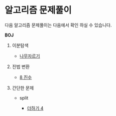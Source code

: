# 알고리즘 문제풀이

다음 알고리즘 문제풀이는 다음에서 확인 하실 수 있습니다.



**BOJ**

1. 이분탐색

   - [나무자르기](http://stompesi.tistory.com/entry/%EB%82%98%EB%AC%B4%EC%9E%90%EB%A5%B4%EA%B8%B0)

2. 진법 변환

   - [8 진수](http://stompesi.tistory.com/entry/8%EC%A7%84%EC%88%98)

3. 간단한 문제

   - split

     - [더하기 4](http://stompesi.tistory.com/entry/%E1%84%83%E1%85%A5%E1%84%92%E1%85%A1%E1%84%80%E1%85%B5-11024)
